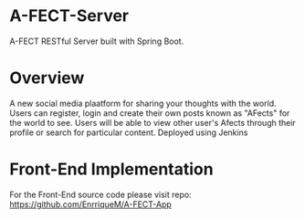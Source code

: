 # A-FECT-Server
A-FECT RESTful Server built with Spring Boot. 
#
# Overview
A new social media plaatform for sharing your thoughts with the world. Users can register, login and create their own posts known as "AFects" for the world to see. Users will be able to view other user's Afects through their profile or search for particular content.
Deployed using Jenkins


# Front-End Implementation
For the Front-End source code please visit repo: https://github.com/EnrriqueM/A-FECT-App
